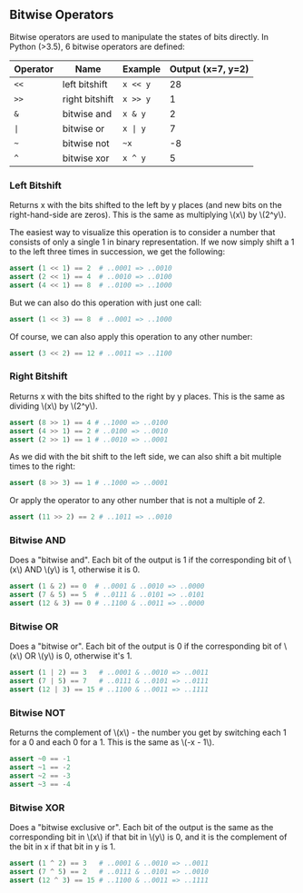 ## Bitwise Operators

Bitwise operators are used to manipulate the states of bits directly. 
In Python (>3.5), 6 bitwise operators are defined:

| Operator | Name           | Example  | Output (x=7, y=2)|
|----------|----------------|----------|------------------|
| `<<`     | left bitshift  | `x << y` |                28|
| `>>`     | right bitshift | `x >> y` |                 1|
| `&`      | bitwise and    | `x & y`  |                 2|
| <code>&#124;<code> | bitwise or | <code>x &#124; y<code> |7|
| `~`      | bitwise not    | `~x`     |                -8|
| `^`      | bitwise xor    | `x ^ y`  |                 5|

### Left Bitshift

Returns x with the bits shifted to the left by y places 
(and new bits on the right-hand-side are zeros). 
This is the same as multiplying \\(x\\) by \\(2^y\\).

The easiest way to visualize this operation is to consider a number 
that consists of only a single 1 in binary representation. 
If we now simply shift a 1 to the left three times in succession, 
we get the following: 
```python
assert (1 << 1) == 2  # ..0001 => ..0010
assert (2 << 1) == 4  # ..0010 => ..0100
assert (4 << 1) == 8  # ..0100 => ..1000
```
But we can also do this operation with just one call: 
```python
assert (1 << 3) == 8  # ..0001 => ..1000
```

Of course, we can also apply this operation to any other number: 
```python
assert (3 << 2) == 12 # ..0011 => ..1100
```

### Right Bitshift

Returns x with the bits shifted to the right by y places. 
This is the same as dividing \\(x\\) by \\(2^y\\).

```python
assert (8 >> 1) == 4 # ..1000 => ..0100
assert (4 >> 1) == 2 # ..0100 => ..0010
assert (2 >> 1) == 1 # ..0010 => ..0001
```
As we did with the bit shift to the left side, we can also shift a bit 
multiple times to the right:
```python
assert (8 >> 3) == 1 # ..1000 => ..0001
```
Or apply the operator to any other number that is not a multiple of 2. 
```python
assert (11 >> 2) == 2 # ..1011 => ..0010
```

### Bitwise AND

Does a "bitwise and". Each bit of the output is 1 if the corresponding 
bit of \\(x\\) AND \\(y\\) is 1, otherwise it is 0.

```python
assert (1 & 2) == 0  # ..0001 & ..0010 => ..0000 
assert (7 & 5) == 5  # ..0111 & ..0101 => ..0101
assert (12 & 3) == 0 # ..1100 & ..0011 => ..0000
```

### Bitwise OR 
Does a "bitwise or". Each bit of the output is 0 if the corresponding 
bit of \\(x\\) OR \\(y\\) is 0, otherwise it's 1.
```python
assert (1 | 2) == 3   # ..0001 & ..0010 => ..0011 
assert (7 | 5) == 7   # ..0111 & ..0101 => ..0111
assert (12 | 3) == 15 # ..1100 & ..0011 => ..1111
```
### Bitwise NOT

Returns the complement of \\(x\\) - the number you get by switching each 
1 for a 0 and each 0 for a 1. This is the same as \\(-x - 1\\).
```python
assert ~0 == -1      
assert ~1 == -2
assert ~2 == -3
assert ~3 == -4 
```

### Bitwise XOR

Does a "bitwise exclusive or". Each bit of the output is the same as 
the corresponding bit in \\(x\\) if that bit in \\(y\\) is 0, and it is the 
complement of the bit in x if that bit in y is 1.

```python
assert (1 ^ 2) == 3   # ..0001 & ..0010 => ..0011 
assert (7 ^ 5) == 2   # ..0111 & ..0101 => ..0010
assert (12 ^ 3) == 15 # ..1100 & ..0011 => ..1111
```
